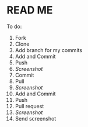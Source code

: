 # READ ME

To do: <br>
1. Fork
2. Clone
3. Add branch for my commits
4. Add and Commit
5. Push
6. *Screenshot*
7. Commit
8. Pull
9. *Screenshot*
10. Add and Commit
11. Push
12. Pull request
13. *Screenshot*
14. Send screenshot